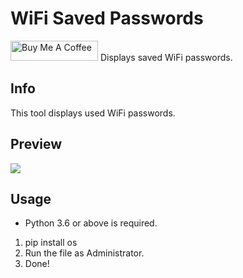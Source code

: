 # WiFi Saved Passwords
<a href="https://www.buymeacoffee.com/astive" target="_blank"><img src="https://cdn.buymeacoffee.com/buttons/default-orange.png" alt="Buy Me A Coffee" height="32" width="140"></a>
Displays saved WiFi passwords.

## Info
This tool displays used WiFi passwords.

## Preview
![](https://pays.host/uploads/0154cc3f-b02b-4a25-9b83-808228f79ff5/2SZBwRXY.png)

## Usage
- Python 3.6 or above is required.
1. pip install os
2. Run the file as Administrator.
3. Done!
